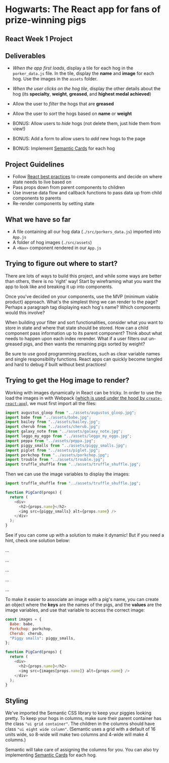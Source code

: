 # Hogwarts: The React app for fans of prize-winning pigs

## React Week 1 Project

## Deliverables

- _When the app first loads_, display a tile for each hog in the
  `porker_data.js` file. In the tile, display the **name** and **image** for
  each hog. Use the images in the `assets` folder.
- _When the user clicks on the hog tile_, display the other details about the
  hog (its **specialty**, **weight**, **greased**, and **highest medal
  achieved**)
- Allow the user to _filter_ the hogs that are **greased**
- Allow the user to _sort_ the hogs based on **name** or **weight**

- BONUS: Allow users to _hide_ hogs (not delete them, just hide them from view!)
- BONUS: Add a form to allow users to _add_ new hogs to the page
- BONUS: Implement [Semantic Cards](https://semantic-ui.com/views/card.html) for
  each hog

## Project Guidelines

- Follow
  [React best practices](https://reactjs.org/docs/thinking-in-react.html) to
  create components and decide on where state needs to live based on
- Pass props down from parent components to children
- Use inverse data flow and callback functions to pass data up from child
  components to parents
- Re-render components by setting state

## What we have so far

- A file containing all our hog data (`./src/porkers_data.js`) imported into `App.js`
- A folder of hog images (`./src/assets`)
- A `<Nav>` component rendered in our `App.js`

## Trying to figure out where to start?

There are lots of ways to build this project, and while some ways are better
than others, there is no 'right' way! Start by wireframing what you want the app
to look like and breaking it up into components.

Once you've decided on your components, use the MVP (minimum viable product)
approach. What's the simplest thing we can render to the page? Perhaps a
paragraph tag displaying each hog's name? Which components would this involve?

When building your filter and sort functionalities, consider what you want to
store in state and where that state should be stored. How can a child component
pass information up to its parent component? Think about what needs to happen
upon each index rerender. What if a user filters out un-greased pigs, and then
wants the remaining pigs sorted by weight?

Be sure to use good programming practices, such as clear variable names and
single responsibility functions. React apps can quickly become tangled and hard
to debug if built without best practices!

## Trying to get the Hog image to render?

Working with images dynamically in React can be tricky. In order to use the load
the images in with Webpack
([which is used under the hood by `create-react-app`](https://create-react-app.dev/docs/adding-images-fonts-and-files)),
we must first import all the files:

```js
import augustus_gloop from "../assets/augustus_gloop.jpg";
import babe from "../assets/babe.jpg";
import bailey from "../assets/bailey.jpg";
import cherub from "../assets/cherub.jpg";
import galaxy_note from "../assets/galaxy_note.jpg";
import leggo_my_eggo from "../assets/leggo_my_eggo.jpg";
import peppa from "../assets/peppa.jpg";
import piggy_smalls from "../assets/piggy_smalls.jpg";
import piglet from "../assets/piglet.jpg";
import porkchop from "../assets/porkchop.jpg";
import trouble from "../assets/trouble.jpg";
import truffle_shuffle from "../assets/truffle_shuffle.jpg";
```

Then we can use the image variables to display the images:

```js
import truffle_shuffle from "../assets/truffle_shuffle.jpg";

function PigCard(props) {
  return (
    <div>
      <h2>{props.name}</h2>
      <img src={piggy_smalls} alt={props.name} />
    </div>
  );
}
```

See if you can come up with a solution to make it dynamic! But if you need a
hint, check one solution below:

...

...

...

...

...

To make it easier to associate an image with a pig's name, you can create an
object where the **keys** are the names of the pigs, and the **values** are the
image variables, and use that variable to access the correct image:

```js
const images = {
  Babe: babe,
  Porkchop: porkchop,
  Cherub: cherub,
  "Piggy smalls": piggy_smalls,
};

function PigCard(props) {
  return (
    <div>
      <h2>{props.name}</h2>
      <img src={images[props.name]} alt={props.name} />
    </div>
  );
}
```

## Styling

We've imported the Semantic CSS library to keep your piggies looking pretty. To
keep your hogs in columns, make sure their parent container has the class
`"ui grid container"`. The children in the columns should have class
`"ui eight wide column"`. (Semantic uses a grid with a default of 16 units wide,
so 8-wide will make two columns and 4-wide will make 4 columns.)

Semantic will take care of assigning the columns for you. You can also try
implementing [Semantic Cards](https://semantic-ui.com/views/card.html) for each
hog.
